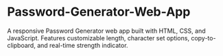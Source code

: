 # Password-Generator-Web-App
A responsive Password Generator web app built with HTML, CSS, and JavaScript. Features customizable length, character set options, copy-to-clipboard, and real-time strength indicator.
